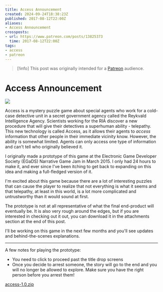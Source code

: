 ```yaml
---
title: Access Announcement
created: 2024-09-24T18:38:23Z
published: 2017-08-12T22:00Z
aliases:
- Access Announcement
crossposts:
- url: https://www.patreon.com/posts/13825373
  time: 2017-08-12T22:00Z
tags:
- access
- patreon
---
```


> [!info]
> This post was originally intended for a [Patreon](../tags/patreon.md) audience.

# Access Announcement

![](201708122200-city.png)

Access is a mystery puzzle game about special agents who work for a cold-case detective unit in a secret government agency called the Reykvald Intelligence Agency. Scientists working for the RIA discover a new procedure that will give their detectives a superhuman ability - telepathy. This new technology is called Access, as it allows their agents to _access_ information that other people in their immediate vicinity know. However, the ability is somewhat limited. Agents can only access one type of information and can't tell who originally believed it.

I originally made a prototype of this game at the Electronic Game Developer Society (EGaDS) Narrative Game Jam in March 2015. I only had 24 hours to make it, and ever since I've been itching to get back to expanding on this idea and making a full-fledged version of it.

I'm excited about this game because there are a lot of interesting puzzles that can cause the player to realize that not everything is what it seems and that telepathy, at least in this world, is a lot more complicated and untrustworthy than it would sound at first.

The prototype is not at all representative of what the final end-product will eventually be. It is also very rough around the edges, but if you are interested in checking out it out, you can download it in the attachments section at the end of this post.

I'll be working on this game in the next few months and you'll see updates and behind-the-scenes explanations.

---

A few notes for playing the prototype:

- You need to click to proceed past the title drop screens
- Once you decide to arrest someone, the story will go to the end and you will no longer be allowed to explore. Make sure you have the right person before you arrest them!

[access-1.0.zip](https://www.patreon.com/posts/13825373)
